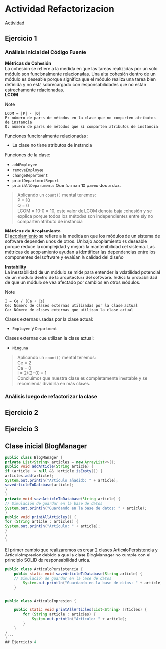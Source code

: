 # Actividad Refactorizacion

[Actividad](https://univirtual.uni.pe/pluginfile.php/630235/mod_resource/content/1/Refactorizacion.pdf)

## Ejercicio 1
### Análisis Inicial del Código Fuente
**Métricas de Cohesión**  
La cohesión se refiere a la medida en que las tareas realizadas por un solo módulo son funcionalmente
relacionadas. Una alta cohesión dentro de un módulo es deseable porque significa que el módulo realiza
una tarea bien definida y no está sobrecargado con responsabilidades que no están estrechamente
relacionadas.  
**LCOM**
>[!NOTE]
`LCOM = |P| - |Q|`  
`P: número de pares de métodos en la clase que no comparten atributos de instancia`  
`Q: número de pares de métodos que sí comparten atributos de instancia`  

Funciones funcionalmente relacionadas :
- La clase no tiene atributos de instancia

Funciones de la clase:
- `addEmployee`
- `removeEmployee`  
- `changeDepartment`
- `printDepartmentReport`
- `printAllDepartments`
Que forman 10 pares dos a dos.

>Aplicando un `count()` mental tenemos:  
P = 10  
Q = 0  
LCOM = 10-0 = 10, este valor de LCOM denota baja cohesión y se explica porque todos los métodos son independientes entre síy no comparten atributo de instancia.

**Métricas de Acoplamiento**   
El [acoplamiento](https://univirtual.uni.pe/pluginfile.php/628866/mod_resource/content/3/Metricas-calidad.pdf) se refiere a la medida en que los módulos de un sistema de software dependen unos de otros. Un bajo acoplamiento es deseable porque reduce la complejidad y mejora la mantenibilidad del
sistema. Las métricas de acoplamiento ayudan a identificar las dependencias entre los componentes del
software y evalúan la calidad del diseño.

**Instability**  
La inestabilidad de un módulo se mide para entender la volatilidad potencial de un módulo dentro de la
arquitectura del software. Indica la probabilidad de que un módulo se vea afectado por cambios en
otros módulos.
>[!NOTE]
`I = Ce / (Ca + Ce)`  
`Ce: Número de clases externas utilizadas por la clase actual`  
`Ca: Número de clases externas que utilizan la clase actual`

Clases externas usadas por la clase actual:
-   `Employee` y `Department`

Clases externas que utilizan la clase actual:
- `Ninguna`

>Aplicando un `count()` mental tenemos:  
Ce = 2  
Ca = 0  
I = 2/(2+0) = 1  
Concluimos que nuestra clase es completamente inestable y se recomienda dividirla en más clases.

### Análisis luego de refactorizar la clase

## Ejercicio 2

## Ejercicio 3
## Clase inicial BlogManager
```java 
public class BlogManager {
private List<String> articles = new ArrayList<>();
public void addArticle(String article) {
if (article != null && !article.isEmpty()) {
articles.add(article);
System.out.println("Artículo añadido: " + article);
saveArticleToDatabase(article);
}
}
private void saveArticleToDatabase(String article) {
// Simulación de guardar en la base de datos
System.out.println("Guardando en la base de datos: " + article);
}
public void printAllArticles() {
for (String article : articles) {
System.out.println("Artículo: " + article);
}
}
}
```
El primer cambio que realizaremos es crear 2 clases ArticuloPersistencia y ArticuloImpresion
debido a que la clase BlogManager no cumple con el principio SOLID de responsabilidad unica.

```java 
public class ArticuloPersistencia {
    public static void saveArticleToDatabase(String article) {
    // Simulación de guardar en la base de datos
        System.out.println("Guardando en la base de datos: " + article);
    }


public class ArticuloImpresion {

    public static void printAllArticles(List<String> articles) {
        for (String article : articles) {
            System.out.println("Artículo: " + article);
        }
    }
}
}```
## Ejercicio 4
